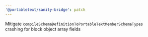 ```yaml
---
'@portabletext/sanity-bridge': patch
---
```


Mitigate `compileSchemaDefinitionToPortableTextMemberSchemaTypes` crashing for block object array fields
